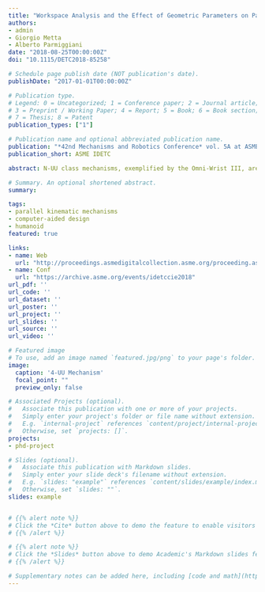 ```yaml
---
title: "Workspace Analysis and the Effect of Geometric Parameters on Parallel Mechanisms of the N-UU Class"
authors:
- admin
- Giorgio Metta
- Alberto Parmiggiani
date: "2018-08-25T00:00:00Z"
doi: "10.1115/DETC2018-85258"

# Schedule page publish date (NOT publication's date).
publishDate: "2017-01-01T00:00:00Z"

# Publication type.
# Legend: 0 = Uncategorized; 1 = Conference paper; 2 = Journal article;
# 3 = Preprint / Working Paper; 4 = Report; 5 = Book; 6 = Book section;
# 7 = Thesis; 8 = Patent
publication_types: ["1"]

# Publication name and optional abbreviated publication name.
publication: "*42nd Mechanisms and Robotics Conference* vol. 5A at ASME International Design Engineering Technical Conferences and Computers and Information in Engineering Conference (IDETC/CIE) 2018"
publication_short: ASME IDETC

abstract: N-UU class mechanisms, exemplified by the Omni-Wrist III, are compact parallel kinematic mechanisms (PKM) with large singularity free workspaces. These characteristics make them ideal for applications in robot wrists. This article presents the detailed kinematic and workspace analysis for four N-UU class mechanisms. More in detail, the equations defining the mechanism’s moving platform kinematics are derived as a function of the motion of the input links; these are then used to explore the mechanism’s workspace. These results are furthermore validated by comparing them to the results obtained from CAD-based simulations. The analyses suggests that the workspace of the mechanism is non-uniform, with a “warping” behaviour that occurs in an asymmetric fashion in a specific region of the workspace. Furthermore we show how the rotation of the input links, which mainly actuates the yaw and pitch angles of the mechanism, also causes unwanted coupled rotations along the roll axis.

# Summary. An optional shortened abstract.
summary:

tags:
- parallel kinematic mechanisms
- computer-aided design
- humanoid
featured: true

links:
- name: Web
  url: "http://proceedings.asmedigitalcollection.asme.org/proceeding.aspx?articleid=2713440"
- name: Conf
  url: "https://archive.asme.org/events/idetccie2018"
url_pdf: ''
url_code: ''
url_dataset: ''
url_poster: ''
url_project: ''
url_slides: ''
url_source: ''
url_video: ''

# Featured image
# To use, add an image named `featured.jpg/png` to your page's folder.
image:
  caption: '4-UU Mechanism'
  focal_point: ""
  preview_only: false

# Associated Projects (optional).
#   Associate this publication with one or more of your projects.
#   Simply enter your project's folder or file name without extension.
#   E.g. `internal-project` references `content/project/internal-project/index.md`.
#   Otherwise, set `projects: []`.
projects:
- phd-project

# Slides (optional).
#   Associate this publication with Markdown slides.
#   Simply enter your slide deck's filename without extension.
#   E.g. `slides: "example"` references `content/slides/example/index.md`.
#   Otherwise, set `slides: ""`.
slides: example


# {{% alert note %}}
# Click the *Cite* button above to demo the feature to enable visitors to import publication metadata into their reference management software.
# {{% /alert %}}

# {{% alert note %}}
# Click the *Slides* button above to demo Academic's Markdown slides feature.
# {{% /alert %}}

# Supplementary notes can be added here, including [code and math](https://sourcethemes.com/academic/docs/writing-markdown-latex/).
---
```

